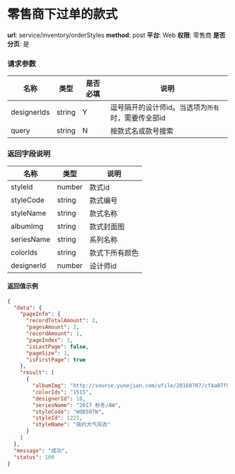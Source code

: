 零售商下过单的款式
=======

**url**: service/inventory/orderStyles
**method**: post
**平台**: Web
**权限**: 零售商
**是否分页**: 是


### 请求参数

|     名称    |  类型  | 是否必填 |                        说明                        |
|-------------|--------|----------|----------------------------------------------------|
| designerIds | string | Y        | 逗号隔开的设计师id。当选项为`所有`时，需要传全部id |
| query       | string | N        | 按款式名或款号搜索                                 |

### 返回字段说明

|    名称    |  类型  |      说明      |
|------------|--------|----------------|
| styleId    | number | 款式id         |
| styleCode  | string | 款式编号       |
| styleName  | string | 款式名称       |
| albumImg   | string | 款式封面图     |
| seriesName | string | 系列名称       |
| colorIds   | string | 款式下所有颜色 |
| designerId | number | 设计师id       |


#### 返回值示例

```json
{
  "data": {
    "pageInfo": {
      "recordTotalAmount": 2,
      "pagesAmount": 2,
      "recordAmount": 1,
      "pageIndex": 1,
      "isLastPage": false,
      "pageSize": 1,
      "isFirstPage": true
    },
    "result": [
      {
        "albumImg": "http://source.yunejian.com/ufile/20160707/cf4a07f8631647838c12ed80640d72ba",
        "colorIds": "1515",
        "designerId": 18,
        "seriesName": "2017 秋冬/AW",
        "styleCode": "WOB507W",
        "styleId": 1221,
        "styleName": "简约大气风衣"
      }
    ]
  },
  "message": "成功",
  "status": 100
}
```